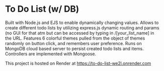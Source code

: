 # To Do List (w/ DB)

Built with Node.js and EJS to enable dynamically changing values. Allows to create different todo lists by utilizing express.js dynamic routing and params (no GUI for that atm but can be accessed by typing in /[your_list_name] in the URL.
Features 6 colorful themes pulled from the object of themes randomly on button click, and remembers user preference.
Runs on MongoDB cloud based server to persist created todo lists and items. Controllers are implemented with Mongoose. 

This project is hosted on Render at https://to-do-list-we2l.onrender.com
